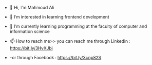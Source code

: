 - 👋 Hi, I’m Mahmoud Ali
- 👀 I’m interested in learning frontend development
- 🌱 I’m currently learning programming at the faculty of computer and information science

- 📫 How to reach me>> you can reach  me through Linkedin : https://bit.ly/3HvXJbi
- -or through Facebook : https://bit.ly/3cnp82S



<!---
mahmoudAliaboElhassan/mahmoudAliaboElhassan is a ✨ special ✨ repository because its `README.md` (this file) appears on your GitHub profile.
You can click the Preview link to take a look at your changes.
--->
